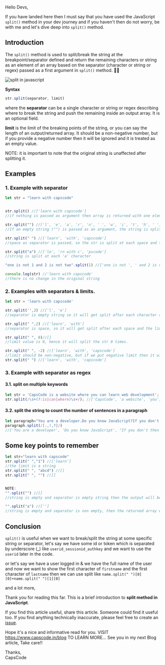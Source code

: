 Hello Devs,

If you have landed here then I must say that you have used the JavaScript `split()` method in your dev journey and if you haven't then do not worry, be with me and let's dive deep into `split()` method.

## Introduction

The `split()` method is used to split/break the string at the breakpoint/separator defined and return the remaining characters or string as an element of an array based on the separator (character or string or regex) passed as a first argument in `split()` method. 🤷‍♂️

![split in javascript](https://capscode-website.github.io/blogfiles/javascript/split-in-javascript/split-in-javascript.png)

**Syntax**
```js
str.split(separator, limit)
```

where
the **separator** can be a single character or string or regex describing where to break the string and push the remaining inside an output array. It is an optional field.

**limit** is the limit of the breaking points of the string, or you can say the length of an output/returned array. It should be a non-negative number, but if you provide a negative number then it will be ignored and it is treated as an empty value.

NOTE: it is important to note that the original string is unaffected after splitting it.

## Examples

### 1. Example with separator 
```js
let str = "learn with capscode"


str.split() //['learn with capscode']
//if nothing is passed as argument then array is returned with one element and that element will be str

str.split("") //['l', 'e', 'a', 'r', 'n', ' ', 'w', 'i', 't', 'h', ' ', 'c', 'a', 'p', 's', 'c', 'o', 'd', 'e']
//If an empty string ("") is passed as an argument, the string is split between each characters.

str.split(" ") //['learn', 'with', 'capscode']
//space as separator is passed, so the str is split at each space and the substring got pushed in an output array.

str.split("a") //['le', 'rn with c', 'pscode']
//string is split at each 'a' character

"one is not 1 and 2 is not two".split(1) //['one is not ', ' and 2 is not two']

console.log(str) //'learn with capscode'
//there is no change in the original string

```



### 2. Examples with separators & limits.

```js
let str = 'learn with capscode'

str.split('',2) //['l', 'e']
//separator is empty string so it will get split after each character and the split number (limit) is 2 so it will split 2 times and the rest will be ignored also the length of returned array will be 2.

str.split(" ",2) //['learn', 'with']
//separator is space, so it will get split after each space and the limit value is 2 so  it will only split 2 times and the rest will be ignored.

str.split(" ", 0)//[]
//limit value is 0, hence it will split the str 0 times.

str.split(" ", -2) //['learn', 'with', 'capscode']
//limit should be non-negative, but if we put negative limit then it will be ignored and it will be treated as an empty limit value like below one.
str.split(" ") //['learn', 'with', 'capscode']

```

### 3. Example with separator as regex

#### 3.1. split on multiple keywords
```js
let str = 'CapsCode is a website where you can learn web development';
str.split(/\s+(?:is|can|where)\s+/); //['CapsCode', 'a website', 'you', 'learn web development']
```

#### 3.2. split the string to count the number of sentences in a paragraph

```js
let paragraph="You are a developer.Do you know JavaScript?If you don't then you can learn it from CapsCode.I hope you love to have a cup of coffee!"
paragraph.split(/[.,!,?]/)
//['You are a developer', 'Do you know JavaScript', "If you don't then you can learn it from CapsCode", 'I hope you love to have a cup of coffee', '']
```

## Some key points to remember
```js
let str="learn with capscode"
str.split(" ","1") //['learn']
//the limit is a string
str.split(" ", "abcd") //[]
str.split(" ", "") //[]


NOTE:
"".split("") //[]
//string is empty and separator is empty string then the output will be an empty array

"".split("a") //['']
//string is empty and separator is non empty, then the returned array will ['']

```


## Conclusion
`split()` is useful when we want to break/split the string at some specific string or separator, let's say we have some id or token which is separated by underscore (_) like
`userid_sessionid_authkey` and we want to use the `userid` later in the code.

or let's say we have a user logged in & we have the full name of the user and now we want to show the first character of `firstname` and the first character of `lastname` then we can use split like `name.split(" ")[0][0]+name.split(" ")[1][0]`

and a lot more,

Thank you for reading this far. This is a brief introduction to **split method in JavaScript**.

If you find this article useful, share this article. Someone could find it useful too. If you find anything technically inaccurate, please feel free to create an [issue](https://github.com/CapsCode-Website/blogfiles/issues).

Hope it's a nice and informative read for you.
VISIT https://www.capscode.in/blog TO LEARN MORE...
See you in my next Blog article, Take care!!

Thanks, \
CapsCode